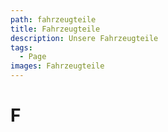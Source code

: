 ```yaml
---
path: fahrzeugteile
title: Fahrzeugteile
description: Unsere Fahrzeugteile
tags:
  - Page
images: Fahrzeugteile
---
```

# F